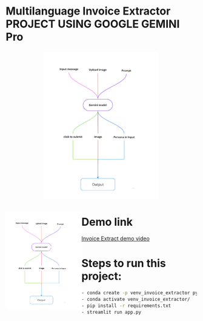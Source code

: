 # Multilanguage Invoice Extractor PROJECT USING GOOGLE GEMINI Pro

<!-- ![Invoice Extract demo mind map](https://github.com/AIWalaBro/GenAI_Projects/blob/main/Multilanguage_Invoice_Extractor_using_GoogleGeminiPro/working%20mind%20map_page-0001.jpg) -->


###
<p align="center">
  <img src="https://github.com/AIWalaBro/GenAI_Projects/blob/main/Multilanguage_Invoice_Extractor_using_GoogleGeminiPro/working%20mind%20map_page-0001.jpg" alt="Alt Text" width="300">
</p>

##
<img src="https://github.com/AIWalaBro/GenAI_Projects/blob/main/Multilanguage_Invoice_Extractor_using_GoogleGeminiPro/working%20mind%20map_page-0001.jpg" alt="Alt Text" width="200" align="left">




# Demo link
[Invoice Extract demo video](https://www.loom.com/share/433e1e2ab3094bcda125eb62021405dd?sid=3f594751-a75d-4950-b727-5806282d347d)


# Steps to run this project:
```bash
- conda create -p venv_invoice_extractor python=3.10 -y
- conda activate venv_invoice_extractor/
- pip install -r requirements.txt
- streamlit run app.py
```